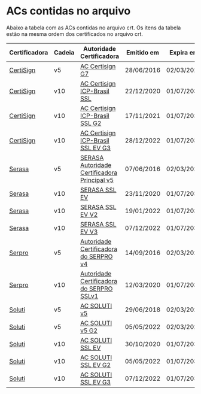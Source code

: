 # ACs contidas no arquivo

Abaixo a tabela com as ACs contidas no arquivo crt.
Os itens da tabela estão na mesma ordem dos certificados no arquivo crt.

Certificadora | Cadeia | Autoridade Certificadora | Emitido em | Expira em
--- | --- | ---| --- | ---
[CertiSign](https://www.gov.br/iti/pt-br/assuntos/repositorio/ac-certisign) | v5 | [AC Certisign G7](https://acraiz.icpbrasil.gov.br/credenciadas/CERTISIGN/v5/p/AC_Certisign_G7.crt) | 28/06/2016 | 02/03/2029
[CertiSign](https://www.gov.br/iti/pt-br/assuntos/repositorio/ac-certisign) | v10 | [AC Certisign ICP-Brasil SSL](https://acraiz.icpbrasil.gov.br/credenciadas/CERTISIGN/v10/p/AC-CERTISIGN-ICP-BRASIL-SSL.crt) | 22/12/2020 | 01/07/2032
[CertiSign](https://www.gov.br/iti/pt-br/assuntos/repositorio/ac-certisign) | v10 | [AC Certisign ICP-Brasil SSL G2](https://acraiz.icpbrasil.gov.br/credenciadas/CERTISIGN/v10/p/AC-CERTISIGN-ICP-BRASIL-SSL-G2.crt) | 17/11/2021 | 01/07/2032
[CertiSign](https://www.gov.br/iti/pt-br/assuntos/repositorio/ac-certisign) | v10 | [AC Certisign ICP-Brasil SSL EV G3](https://acraiz.icpbrasil.gov.br/credenciadas/CERTISIGN/v10/p/AC-Certisign-ICP-Brasil-SSL-EV-G3.crt) | 28/12/2022 | 01/07/2032
[Serasa](https://www.gov.br/iti/pt-br/assuntos/repositorio/ac-serasa-acp) | v5 | [SERASA Autoridade Certificadora Principal v5](https://acraiz.icpbrasil.gov.br/credenciadas/SERASA_ACP/v5/p/Serasa_Autoridade_Certificadora_Principal_v5.crt) | 07/06/2016 | 02/03/2029
[Serasa](https://www.gov.br/iti/pt-br/assuntos/repositorio/ac-serasa-acp) | v10 | [SERASA SSL EV](https://acraiz.icpbrasil.gov.br/credenciadas/SERASA_ACP/v10/p/AC-SERASA-SSL-EV.crt) | 23/11/2020 | 01/07/2032
[Serasa](https://www.gov.br/iti/pt-br/assuntos/repositorio/ac-serasa-acp) | v10 | [SERASA SSL EV V2](https://acraiz.icpbrasil.gov.br/credenciadas/SERASA_ACP/v10/p/AC-SERASA-SSL-EV-V2.crt) | 19/01/2022 | 01/07/2032
[Serasa](https://www.gov.br/iti/pt-br/assuntos/repositorio/ac-serasa-acp) | v10 | [SERASA SSL EV V3](https://acraiz.icpbrasil.gov.br/credenciadas/SERASA_ACP/v10/p/AC-SERASA-SSL-EV-V3.crt) | 07/12/2022 | 01/07/2032
[Serpro](https://www.gov.br/iti/pt-br/assuntos/repositorio/ac-serpro-de-1deg-nivel) | v5 | [Autoridade Certificadora do SERPRO v4](https://acraiz.icpbrasil.gov.br/credenciadas/SERPRO/v5/p/Autoridade_Certificadora_Serpro_v4.crt) | 14/09/2016 | 02/03/2029
[Serpro](https://www.gov.br/iti/pt-br/assuntos/repositorio/ac-serpro-de-1deg-nivel) | v10 | [Autoridade Certificadora do SERPRO SSLv1](https://acraiz.icpbrasil.gov.br/credenciadas/SERPRO/v10/p/AC-SERPRO-SSLv1-v10.crt) | 12/03/2020 | 01/07/2032
[Soluti](https://www.gov.br/iti/pt-br/assuntos/repositorio/ac-soluti) | v5 | [AC SOLUTI v5](https://acraiz.icpbrasil.gov.br/credenciadas/SOLUTI/v5/p/AC_Soluti_v5.crt) | 29/06/2018 | 02/03/2029
[Soluti](https://www.gov.br/iti/pt-br/assuntos/repositorio/ac-soluti) | v5 | [AC SOLUTI v5 G2](https://acraiz.icpbrasil.gov.br/credenciadas/SOLUTI/v5/p/AC-SOLUTI-v5-G2.crt) | 05/05/2022 | 02/03/2029
[Soluti](https://www.gov.br/iti/pt-br/assuntos/repositorio/ac-soluti) | v10 | [AC SOLUTI SSL EV](https://acraiz.icpbrasil.gov.br/credenciadas/SOLUTI/v10/p/AC-SOLUTI-SSL-EV.crt) | 30/10/2020 | 01/07/2032
[Soluti](https://www.gov.br/iti/pt-br/assuntos/repositorio/ac-soluti) | v10 | [AC SOLUTI SSL EV G2](https://acraiz.icpbrasil.gov.br/credenciadas/SOLUTI/v10/p/AC-SOLUTI-SSL-EV-G2.crt) | 05/05/2022 | 01/07/2032
[Soluti](https://www.gov.br/iti/pt-br/assuntos/repositorio/ac-soluti) | v10 | [AC SOLUTI SSL EV G3](https://acraiz.icpbrasil.gov.br/credenciadas/SOLUTI/v10/p/AC-SOLUTI-SSL-EV-G3.crt) | 07/12/2022 | 01/07/2032
